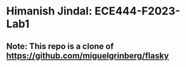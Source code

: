 # Himanish Jindal: ECE444-F2023-Lab1
## Note: This repo is a clone of https://github.com/miguelgrinberg/flasky

